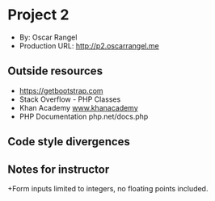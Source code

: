 # Project 2
+ By: Oscar Rangel
+ Production URL: <http://p2.oscarrangel.me>

## Outside resources

+ https://getbootstrap.com
+ Stack Overflow - PHP Classes
+ Khan Academy www.khanacademy
+ PHP Documentation php.net/docs.php

## Code style divergences

## Notes for instructor

+Form inputs limited to integers, no floating points included.

